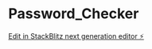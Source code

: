 # Password_Checker

[Edit in StackBlitz next generation editor ⚡️](https://stackblitz.com/~/github.com/Kishan0101/Password_Checker)